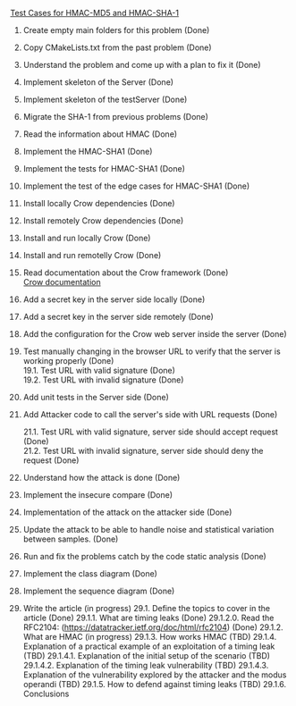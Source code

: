[Test Cases for HMAC-MD5 and HMAC-SHA-1](https://datatracker.ietf.org/doc/html/rfc2202)


1. Create empty main folders for this problem (Done)  
2. Copy CMakeLists.txt from the past problem (Done)  
3. Understand the problem and come up with a plan to fix it (Done)  
4. Implement skeleton of the Server (Done)  
5. Implement skeleton of the testServer (Done)  
6. Migrate the SHA-1 from previous problems (Done)  
7. Read the information about HMAC (Done)  
8. Implement the HMAC-SHA1 (Done)  
9. Implement the tests for HMAC-SHA1 (Done)  
10. Implement the test of the edge cases for HMAC-SHA1 (Done)  
11. Install locally Crow dependencies (Done)  
12. Install remotely Crow dependencies (Done)  
13. Install and run locally Crow (Done)  
14. Install and run remotelly Crow (Done)  
15. Read documentation about the Crow framework (Done)  
    [Crow documentation](https://crowcpp.org/master/guides/)  
16. Add a secret key in the server side locally (Done)  
17. Add a secret key in the server side remotely (Done)  

18. Add the configuration for the Crow web server inside the server (Done)  

19. Test manually changing in the browser URL to verify that the server is working properly (Done)  
    19.1. Test URL with valid signature (Done)  
    19.2. Test URL with invalid signature (Done)

20. Add unit tests in the Server side (Done)

21. Add Attacker code to call the server's side with URL requests (Done)

    21.1. Test URL with valid signature, server side should accept request (Done)  
    21.2. Test URL with invalid signature, server side should deny the request (Done)

22. Understand how the attack is done (Done)
23. Implement the insecure compare (Done)
24. Implementation of the attack on the attacker side (Done)
25. Update the attack to be able to handle noise and statistical variation between samples. (Done)
26. Run and fix the problems catch by the code static analysis (Done)
27. Implement the class diagram (Done)
28. Implement the sequence diagram (Done)

29. Write the article (in progress)
    29.1. Define the topics to cover in the article (Done)
        29.1.1. What are timing leaks (Done)
        29.1.2.0. Read the RFC2104: (https://datatracker.ietf.org/doc/html/rfc2104) (Done)
        29.1.2. What are HMAC (in progress) 
        29.1.3. How works HMAC (TBD)
        29.1.4. Explanation of a practical example of an exploitation of a timing leak (TBD)
            29.1.4.1. Explanation of the initial setup of the scenario (TBD)
            29.1.4.2. Explanation of the timing leak vulnerability (TBD)
            29.1.4.3. Explanation of the vulnerability explored by the attacker and the modus operandi (TBD)
        29.1.5. How to defend against timing leaks (TBD)
        29.1.6. Conclusions

